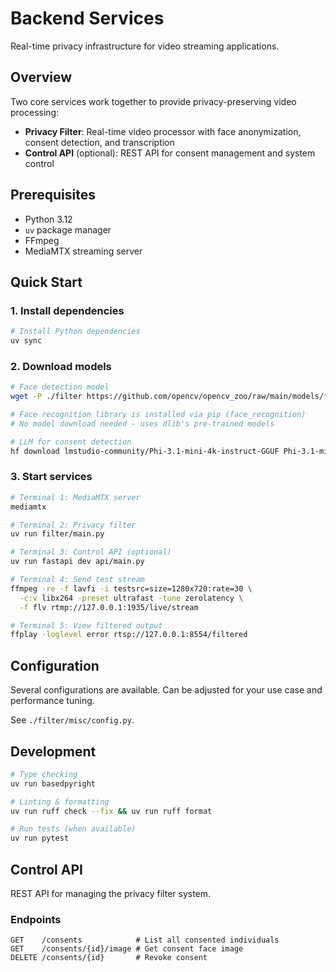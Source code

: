 # Backend Services

Real-time privacy infrastructure for video streaming applications.

## Overview

Two core services work together to provide privacy-preserving video processing:

- **Privacy Filter**: Real-time video processor with face anonymization, consent detection, and transcription
- **Control API** (optional): REST API for consent management and system control

## Prerequisites

- Python 3.12
- `uv` package manager
- FFmpeg
- MediaMTX streaming server

## Quick Start

### 1. Install dependencies

```bash
# Install Python dependencies
uv sync
```

### 2. Download models

```bash
# Face detection model
wget -P ./filter https://github.com/opencv/opencv_zoo/raw/main/models/face_detection_yunet/face_detection_yunet_2023mar.onnx

# Face recognition library is installed via pip (face_recognition)
# No model download needed - uses dlib's pre-trained models

# LLM for consent detection
hf download lmstudio-community/Phi-3.1-mini-4k-instruct-GGUF Phi-3.1-mini-4k-instruct-Q4_K_M.gguf --local-dir ./filter
```

### 3. Start services

```bash
# Terminal 1: MediaMTX server
mediamtx

# Terminal 2: Privacy filter
uv run filter/main.py

# Terminal 3: Control API (optional)
uv run fastapi dev api/main.py

# Terminal 4: Send test stream
ffmpeg -re -f lavfi -i testsrc=size=1280x720:rate=30 \
  -c:v libx264 -preset ultrafast -tune zerolatency \
  -f flv rtmp://127.0.0.1:1935/live/stream

# Terminal 5: View filtered output
ffplay -loglevel error rtsp://127.0.0.1:8554/filtered
```

## Configuration

Several configurations are available. Can be adjusted for your use case and performance tuning.

See `./filter/misc/config.py`.

## Development

```bash
# Type checking
uv run basedpyright

# Linting & formatting
uv run ruff check --fix && uv run ruff format

# Run tests (when available)
uv run pytest
```

## Control API

REST API for managing the privacy filter system.

### Endpoints

```
GET    /consents            # List all consented individuals
GET    /consents/{id}/image # Get consent face image
DELETE /consents/{id}       # Revoke consent
```
